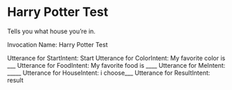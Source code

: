 # Harry Potter Test 

Tells you what house you’re in.

Invocation Name: Harry Potter Test

Utterance for StartIntent: Start 
Utterance for ColorIntent: My favorite color is ___
Utterance for FoodIntent: My favorite food is ____ 
Utterance for MeIntent: _____
Utterance for HouseIntent: i choose___
Utterance for ResultIntent: result
